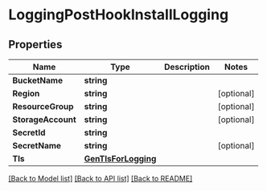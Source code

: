 # LoggingPostHookInstallLogging

## Properties

Name | Type | Description | Notes
------------ | ------------- | ------------- | -------------
**BucketName** | **string** |  | 
**Region** | **string** |  | [optional] 
**ResourceGroup** | **string** |  | [optional] 
**StorageAccount** | **string** |  | [optional] 
**SecretId** | **string** |  | 
**SecretName** | **string** |  | [optional] 
**Tls** | [**GenTlsForLogging**](GenTLSForLogging.md) |  | 

[[Back to Model list]](../README.md#documentation-for-models) [[Back to API list]](../README.md#documentation-for-api-endpoints) [[Back to README]](../README.md)


